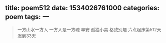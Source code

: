 title: poem512
date: 1534026761000
categories: poem
tags: 一
---
> 一方山水一方人
一方人是一方魂
早安
孤独小美
格致别趣
六点起床第512天 迟到33天